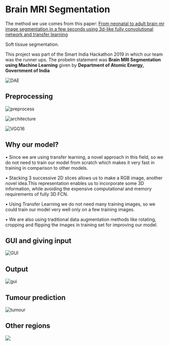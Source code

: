 # Brain MRI Segmentation

The method we use comes from this paper:
[From neonatal to adult brain
mr image segmentation in a few seconds using 3d-like fully convolutional network and transfer learning](https://www.lrde.epita.fr/wiki/Publications/xu.17.icip)

Soft tissue segmentation.

This project was part of the Smart India Hackathon 2019 in which our team was the runner ups.
The probelm statement was **Brain MRI Segmentation using Machine Learning** given by **Department of Atomic Energy, Government of India**

![DAE](dae.png)

## Preprocessing

![preprocess](pres.jpg)


![architecture](archi.jpg)

![VGG16](vgga.jpg)

## Why our model?

• Since we are using transfer learning, a novel approach in this field, so we do not need to train our model from scratch which makes it very fast in training in comparison to other models.

• Stacking 3 successive 2D slices allows us to make a RGB image, another novel idea.This representation enables us to incorporate some 3D information, while avoiding the expensive computational and memory requirements of fully 3D FCN.

• Using Transfer Learning we do not need many training images, so we could train our model very well only on a few training images.

• We are also using traditional data augmentation methods like rotating, cropping and flipping the images in training set for improving our model.

## GUI and giving input

![GUI](working.gif)


## Output

![gui](images/screen1.png)

## Tumour prediction

![tumour](pred2.jpg)

## Other regions

![](pred1.jpg)
